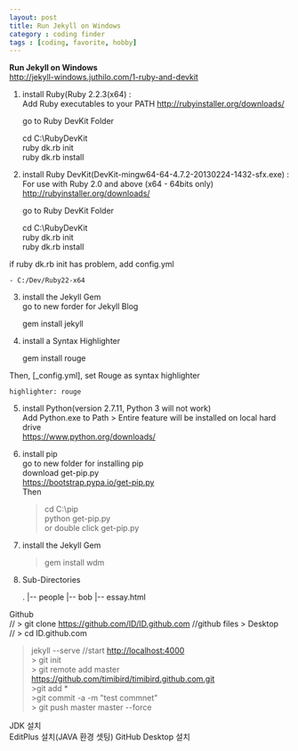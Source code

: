 ```yaml
---
layout: post
title: Run Jekyll on Windows
category : coding finder
tags : [coding, favorite, hobby]
---
```

**Run Jekyll on Windows**  
<http://jekyll-windows.juthilo.com/1-ruby-and-devkit>  

1. install Ruby(Ruby 2.2.3(x64) :  
Add Ruby executables to your PATH <http://rubyinstaller.org/downloads/>  

    go to Ruby DevKit Folder
    
    cd C:\RubyDevKit  
    ruby dk.rb init  
    ruby dk.rb install

2. install Ruby DevKit(DevKit-mingw64-64-4.7.2-20130224-1432-sfx.exe) :  
For use with Ruby 2.0 and above (x64 - 64bits only) <http://rubyinstaller.org/downloads/>  

    go to Ruby DevKit Folder
    
    cd C:\RubyDevKit  
    ruby dk.rb init  
    ruby dk.rb install

if ruby dk.rb init has problem, add config.yml  

    - C:/Dev/Ruby22-x64  

3. install the Jekyll Gem  
go to new forder for Jekyll Blog  

    gem install jekyll

4. install a Syntax Highlighter  

    gem install rouge

Then, [_config.yml], set Rouge as syntax highlighter

    highlighter: rouge

5. install Python(version 2.7.11, Python 3 will not work)  
	Add Python.exe to Path > Entire feature will be installed on local hard drive  
	<https://www.python.org/downloads/>  

6. install pip  
	go to new folder for installing pip  
	download get-pip.py  
	<https://bootstrap.pypa.io/get-pip.py>  
	Then  
    
    > cd C:\pip  
    > python get-pip.py  
	or double click get-pip.py  
    

7. install the Jekyll Gem  
    > gem install wdm  


8. Sub-Directories

    .
    |-- people
        |-- bob
            |-- essay.html






Github  
//	> git clone https://github.com/ID/ID.github.com	//github files > Desktop  
//	> cd ID.github.com  
> jekyll --serve	//start <http://localhost:4000>  
	> git init		  
	> git remote add master https://github.com/timibird/timibird.github.com.git  
	>git add *  
	>git commit -a -m "test commnet"  
	> git push master master --force  
  
  
JDK 설치  
EditPlus 설치(JAVA 환경 셋팅)
GitHub Desktop 설치
